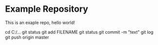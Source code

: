 # Example Repository
This is an exaple repo, hello world!

cd C:/...
git status
git add FILENAME
git status
git commit -m "text"
git log
git push origin master


